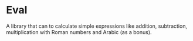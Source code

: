 # Eval
A library that can to calculate simple expressions like addition, subtraction, multiplication with Roman numbers and Arabic (as a bonus).
